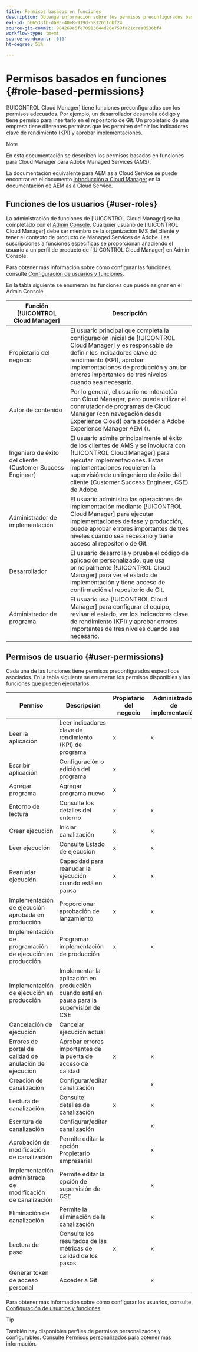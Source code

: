 ```yaml
---
title: Permisos basados en funciones
description: Obtenga información sobre los permisos preconfigurados basados en funciones de Cloud Manager para administrar el acceso a los recursos de la nube.
exl-id: b66533fb-db93-40e8-919d-581261fdbf24
source-git-commit: 984269e5fe70913644d26e759fa21ccea0536bf4
workflow-type: tm+mt
source-wordcount: '616'
ht-degree: 51%

---
```



# Permisos basados en funciones {#role-based-permissions}

[!UICONTROL Cloud Manager] tiene funciones preconfiguradas con los permisos adecuados. Por ejemplo, un desarrollador desarrolla código y tiene permiso para insertarlo en el repositorio de Git. Un propietario de una empresa tiene diferentes permisos que les permiten definir los indicadores clave de rendimiento (KPI) y aprobar implementaciones.

>[!NOTE]
>
>En esta documentación se describen los permisos basados en funciones para Cloud Manager para Adobe Managed Services (AMS).
>
>La documentación equivalente para AEM as a Cloud Service se puede encontrar en el documento [Introducción a Cloud Manager](https://experienceleague.adobe.com/en/docs/experience-manager-cloud-service/content/onboarding/concepts/cloud-manager-introduction#role-based-permissions) en la documentación de AEM as a Cloud Service.

## Funciones de los usuarios {#user-roles}

La administración de funciones de [!UICONTROL Cloud Manager] se ha completado con el [Admin Console](https://helpx.adobe.com/es/enterprise/using/admin-console.html). Cualquier usuario de [!UICONTROL Cloud Manager] debe ser miembro de la organización IMS del cliente y tener el contexto de producto de Managed Services de Adobe. Las suscripciones a funciones específicas se proporcionan añadiendo el usuario a un perfil de producto de [!UICONTROL Cloud Manager] en Admin Console.

Para obtener más información sobre cómo configurar las funciones, consulte [Configuración de usuarios y funciones](/help/requirements/users-and-roles.md).

En la tabla siguiente se enumeran las funciones que puede asignar en el Admin Console.

| Función [!UICONTROL Cloud Manager] | Descripción |
|---|---|
| Propietario del negocio | El usuario principal que completa la configuración inicial de [!UICONTROL Cloud Manager] y es responsable de definir los indicadores clave de rendimiento (KPI), aprobar implementaciones de producción y anular errores importantes de tres niveles cuando sea necesario. |
| Autor de contenido | Por lo general, el usuario no interactúa con Cloud Manager, pero puede utilizar el conmutador de programas de Cloud Manager (con navegación desde Experience Cloud) para acceder a Adobe Experience Manager AEM (). |
| Ingeniero de éxito del cliente (Customer Success Engineer) | El usuario admite principalmente el éxito de los clientes de AMS y se involucra con [!UICONTROL Cloud Manager] para ejecutar implementaciones. Estas implementaciones requieren la supervisión de un ingeniero de éxito del cliente (Customer Success Engineer, CSE) de Adobe. |
| Administrador de implementación | El usuario administra las operaciones de implementación mediante [!UICONTROL Cloud Manager] para ejecutar implementaciones de fase y producción, puede aprobar errores importantes de tres niveles cuando sea necesario y tiene acceso al repositorio de Git. |
| Desarrollador | El usuario desarrolla y prueba el código de aplicación personalizado, que usa principalmente [!UICONTROL Cloud Manager] para ver el estado de implementación y tiene acceso de confirmación al repositorio de Git. |
| Administrador de programa | El usuario usa [!UICONTROL Cloud Manager] para configurar el equipo, revisar el estado, ver los indicadores clave de rendimiento (KPI) y aprobar errores importantes de tres niveles cuando sea necesario. |

## Permisos de usuario {#user-permissions}

Cada una de las funciones tiene permisos preconfigurados específicos asociados. En la tabla siguiente se enumeran los permisos disponibles y las funciones que pueden ejecutarlos.

| Permiso | Descripción | Propietario del negocio | Administrador de implementación | Administrador de programa | Desarrollador | CSE |
| --- | --- | --- | --- | --- | --- | --- |
| Leer la aplicación | Leer indicadores clave de rendimiento (KPI) de programa | x | x | x | x | x |
| Escribir aplicación | Configuración o edición del programa | x | | | | |
| Agregar programa | Agregar programa nuevo | x | | | | |
| Entorno de lectura | Consulte los detalles del entorno | x | x | x | x | x |
| Crear ejecución | Iniciar canalización | x | x | x | | |
| Leer ejecución | Consulte Estado de ejecución | x | x | x | x | x |
| Reanudar ejecución | Capacidad para reanudar la ejecución cuando está en pausa | x | x | x | | x |
| Implementación de ejecución aprobada en producción | Proporcionar aprobación de lanzamiento | x | x | x | | |
| Implementación de programación de ejecución en producción | Programar implementación de producción | x | x | x | | x |
| Implementación de ejecución en producción | Implementar la aplicación en producción cuando está en pausa para la supervisión de CSE | | | | | x |
| Cancelación de ejecución | Cancelar ejecución actual | | | x | | |
| Errores de portal de calidad de anulación de ejecución | Aprobar errores importantes de la puerta de acceso de calidad | x | x | x | | |
| Creación de canalización | Configurar/editar canalización | | x | | | |
| Lectura de canalización | Consulte detalles de canalización | x | x | x | x | x |
| Escritura de canalización | Configurar/editar canalización | | x | | | |
| Aprobación de modificación de canalización | Permite editar la opción Propietario empresarial | | x | | | |
| Implementación administrada de modificación de canalización | Permite editar la opción de supervisión de CSE | | x | | | |
| Eliminación de canalización | Permite la eliminación de la canalización | | x | | | |
| Lectura de paso | Consulte los resultados de las métricas de calidad de los pasos | x | x | x | x | x |
| Generar token de acceso personal | Acceder a Git | | x | | x | |

Para obtener más información sobre cómo configurar los usuarios, consulte [Configuración de usuarios y funciones](/help/requirements/users-and-roles.md).

>[!TIP]
>
>También hay disponibles perfiles de permisos personalizados y configurables. Consulte [Permisos personalizados](/help/using/custom-permissions.md) para obtener más información.
